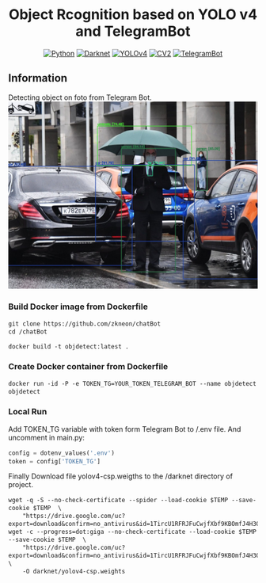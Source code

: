 <div align="center">

# Object Rcognition based on YOLO v4 and TelegramBot

[![Python](https://img.shields.io/badge/Python-3.10-blue?style=flat&logo=python)]()
[![Darknet](https://github.com/AlexeyAB/darknet/workflows/Darknet%20Continuous%20Integration/badge.svg)](https://github.com/AlexeyAB/darknet/actions?query=workflow%3A%22Darknet+Continuous+Integration%22)
[![YOLOv4](https://img.shields.io/badge/YOLO-v4-red?style=flat&logo=yolo)](https://github.com/AlexeyAB/darknet)
[![CV2](https://img.shields.io/badge/OpenCV-red?style=flat&logo=opencv)](https://opencv.org/)
[![TelegramBot](https://img.shields.io/badge/pyTelegramBotAPI-4.10-blue?style=flat&logo=telegram)](https://pypi.org/project/pyTelegramBotAPI/4.10.0/)

</div>

## Information

Detecting object on foto from Telegram Bot.
![image](img/AQAD5MUxG8aq4Et--D.jpg)
### Build Docker image from Dockerfile

```shell
git clone https://github.com/zkneon/chatBot
cd /chatBot
```

```shell
docker build -t objdetect:latest .
```
### Create Docker container from Dockerfile

```shell
docker run -id -P -e TOKEN_TG=YOUR_TOKEN_TELEGRAM_BOT --name objdetect objdetect
```

### Local Run
Add TOKEN_TG variable with token form Telegram Bot to /.env file.
And uncomment in main.py:

```python
config = dotenv_values('.env')
token = config['TOKEN_TG']
```
Finally Download file yolov4-csp.weigths to the /darknet directory of project.

```shell
wget -q -S --no-check-certificate --spider --load-cookie $TEMP --save-cookie $TEMP  \
    "https://drive.google.com/uc?export=download&confirm=no_antivirus&id=1TircU1RFRJFuCwjfXbf9KBOmfJ4H30uI"
wget -c --progress=dot:giga --no-check-certificate --load-cookie $TEMP --save-cookie $TEMP  \
    "https://drive.google.com/uc?export=download&confirm=no_antivirus&id=1TircU1RFRJFuCwjfXbf9KBOmfJ4H30uI" \
    -O darknet/yolov4-csp.weights
```

